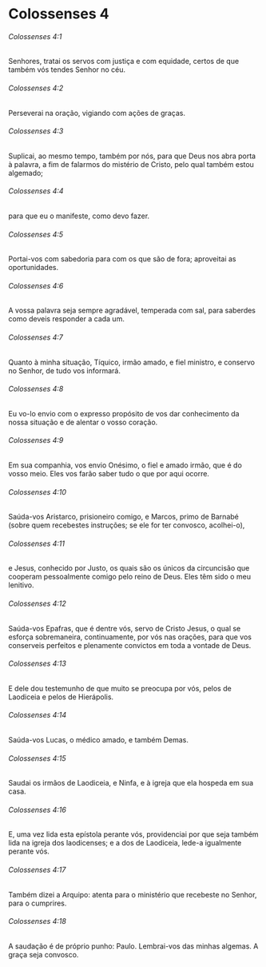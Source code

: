 # Colossenses 4

###### Colossenses 4:1

Senhores, tratai os servos com justiça e com equidade, certos de que também vós tendes Senhor no céu.

###### Colossenses 4:2

Perseverai na oração, vigiando com ações de graças.

###### Colossenses 4:3

Suplicai, ao mesmo tempo, também por nós, para que Deus nos abra porta à palavra, a fim de falarmos do mistério de Cristo, pelo qual também estou algemado;

###### Colossenses 4:4

para que eu o manifeste, como devo fazer.

###### Colossenses 4:5

Portai-vos com sabedoria para com os que são de fora; aproveitai as oportunidades.

###### Colossenses 4:6

A vossa palavra seja sempre agradável, temperada com sal, para saberdes como deveis responder a cada um.

###### Colossenses 4:7

Quanto à minha situação, Tíquico, irmão amado, e fiel ministro, e conservo no Senhor, de tudo vos informará.

###### Colossenses 4:8

Eu vo-lo envio com o expresso propósito de vos dar conhecimento da nossa situação e de alentar o vosso coração.

###### Colossenses 4:9

Em sua companhia, vos envio Onésimo, o fiel e amado irmão, que é do vosso meio. Eles vos farão saber tudo o que por aqui ocorre.

###### Colossenses 4:10

Saúda-vos Aristarco, prisioneiro comigo, e Marcos, primo de Barnabé (sobre quem recebestes instruções; se ele for ter convosco, acolhei-o),

###### Colossenses 4:11

e Jesus, conhecido por Justo, os quais são os únicos da circuncisão que cooperam pessoalmente comigo pelo reino de Deus. Eles têm sido o meu lenitivo.

###### Colossenses 4:12

Saúda-vos Epafras, que é dentre vós, servo de Cristo Jesus, o qual se esforça sobremaneira, continuamente, por vós nas orações, para que vos conserveis perfeitos e plenamente convictos em toda a vontade de Deus.

###### Colossenses 4:13

E dele dou testemunho de que muito se preocupa por vós, pelos de Laodiceia e pelos de Hierápolis.

###### Colossenses 4:14

Saúda-vos Lucas, o médico amado, e também Demas.

###### Colossenses 4:15

Saudai os irmãos de Laodiceia, e Ninfa, e à igreja que ela hospeda em sua casa.

###### Colossenses 4:16

E, uma vez lida esta epístola perante vós, providenciai por que seja também lida na igreja dos laodicenses; e a dos de Laodiceia, lede-a igualmente perante vós.

###### Colossenses 4:17

Também dizei a Arquipo: atenta para o ministério que recebeste no Senhor, para o cumprires.

###### Colossenses 4:18

A saudação é de próprio punho: Paulo. Lembrai-vos das minhas algemas. A graça seja convosco.

